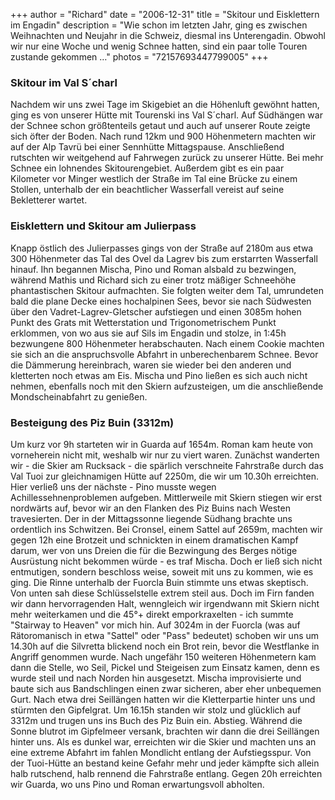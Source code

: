 +++
author = "Richard"
date = "2006-12-31"
title = "Skitour und Eisklettern im Engadin"
description = "Wie schon im letzten Jahr, ging es zwischen Weihnachten und Neujahr in die Schweiz, diesmal ins Unterengadin. Obwohl wir nur eine Woche und wenig Schnee hatten, sind ein paar tolle Touren zustande gekommen …"
photos = "72157693447799005"
+++

### Skitour im Val S´charl

Nachdem wir uns zwei Tage im Skigebiet an die Höhenluft gewöhnt hatten, ging es von unserer Hütte mit Tourenski ins Val S´charl. Auf Südhängen war der Schnee schon größtenteils getaut und auch auf unserer Route zeigte sich öfter der Boden. Nach rund 12km und 900 Höhenmetern machten wir auf der Alp Tavrü bei einer Sennhütte Mittagspause. Anschließend rutschten wir weitgehend auf Fahrwegen zurück zu unserer Hütte. Bei mehr Schnee ein lohnendes Skitourengebiet. Außerdem gibt es ein paar Kilometer vor Minger westlich der Straße im Tal eine Brücke zu einem Stollen, unterhalb der ein beachtlicher Wasserfall vereist auf seine Bekletterer wartet.

### Eisklettern und Skitour am Julierpass

Knapp östlich des Julierpasses gings von der Straße auf 2180m aus etwa 300 Höhenmeter das Tal des Ovel da Lagrev bis zum erstarrten Wasserfall hinauf. Ihn begannen Mischa, Pino und Roman alsbald zu bezwingen, während Mathis und Richard sich zu einer trotz mäßiger Schneehöhe phantastischen Skitour aufmachten. Sie folgten weiter dem Tal, umrundeten bald die plane Decke eines hochalpinen Sees, bevor sie nach Südwesten über den Vadret-Lagrev-Gletscher aufstiegen und einen 3085m hohen Punkt des Grats mit Wetterstation und Trigonometrischem Punkt erklommen, von wo aus sie auf Sils im Engadin und stolze, in 1:45h bezwungene 800 Höhenmeter herabschauten. Nach einem Cookie machten sie sich an die anspruchsvolle Abfahrt in unberechenbarem Schnee. Bevor die Dämmerung hereinbrach, waren sie wieder bei den anderen und kletterten noch etwas am Eis. Mischa und Pino ließen es sich auch nicht nehmen, ebenfalls noch mit den Skiern aufzusteigen, um die anschließende Mondscheinabfahrt zu genießen.

### Besteigung des Piz Buin (3312m)

Um kurz vor 9h starteten wir in Guarda auf 1654m. Roman kam heute von vorneherein nicht mit, weshalb wir nur zu viert waren. Zunächst wanderten wir - die Skier am Rucksack - die spärlich verschneite Fahrstraße durch das Val Tuoi zur gleichnamigen Hütte auf 2250m, die wir um 10.30h erreichten. Hier verließ uns der nächste - Pino musste wegen Achillessehnenproblemen aufgeben.
Mittlerweile mit Skiern stiegen wir erst nordwärts auf, bevor wir an den Flanken des Piz Buins nach Westen travesierten. Der in der Mittagssonne liegende Südhang brachte uns ordentlich ins Schwitzen.
Bei Cronsel, einem Sattel auf 2659m, machten wir gegen 12h eine Brotzeit und schnickten in einem dramatischen Kampf darum, wer von uns Dreien die für die Bezwingung des Berges nötige Ausrüstung nicht bekommen würde - es traf Mischa.
Doch er ließ sich nicht entmutigen, sondern beschloss weise, soweit mit uns zu kommen, wie es ging. Die Rinne unterhalb der Fuorcla Buin stimmte uns etwas skeptisch. Von unten sah diese Schlüsselstelle extrem steil aus. Doch im Firn fanden wir dann hervorragenden Halt, wenngleich wir irgendwann mit Skiern nicht mehr weiterkamen und die 45°+ direkt emporkraxelten - ich summte "Stairway to Heaven" vor mich hin.
Auf 3024m in der Fuorcla (was auf Rätoromanisch in etwa "Sattel" oder "Pass" bedeutet) schoben wir uns um 14.30h auf die Silvretta blickend noch ein Brot rein, bevor die Westflanke in Angriff genommen wurde. Nach ungefähr 150 weiteren Höhenmetern kam dann die Stelle, wo Seil, Pickel und Steigeisen zum Einsatz kamen, denn es wurde steil und nach Norden hin ausgesetzt. Mischa improvisierte und baute sich aus Bandschlingen einen zwar sicheren, aber eher unbequemen Gurt. Nach etwa drei Seillängen hatten wir die Kletterpartie hinter uns und stürmten den Gipfelgrat. Um 16.15h standen wir stolz und glücklich auf 3312m und trugen uns ins Buch des Piz Buin ein.
Abstieg. Während die Sonne blutrot im Gipfelmeer versank, brachten wir dann die drei Seillängen hinter uns. Als es dunkel war, erreichten wir die Skier und machten uns an eine extreme Abfahrt im fahlen Mondlicht entlang der Aufstiegsspur. Von der Tuoi-Hütte an bestand keine Gefahr mehr und jeder kämpfte sich allein halb rutschend, halb rennend die Fahrstraße entlang. Gegen 20h erreichten wir Guarda, wo uns Pino und Roman erwartungsvoll abholten.
